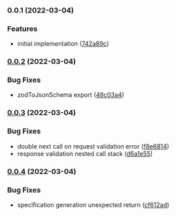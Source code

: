 ### 0.0.1 (2022-03-04)


### Features

* initial implementation ([742a89c](https://github.com/MunifTanjim/express-zod-openapi/commit/742a89ced528c842c038c67b734e8cebb4db3248))

### [0.0.2](https://github.com/MunifTanjim/express-zod-openapi/compare/0.0.1...0.0.2) (2022-03-04)


### Bug Fixes

* zodToJsonSchema export ([48c03a4](https://github.com/MunifTanjim/express-zod-openapi/commit/48c03a414cca885fb78ed2dbb9f42c5c6774cfea))

### [0.0.3](https://github.com/MunifTanjim/express-zod-openapi/compare/0.0.2...0.0.3) (2022-03-04)


### Bug Fixes

* double next call on request validation error ([f8e6814](https://github.com/MunifTanjim/express-zod-openapi/commit/f8e68142cd8f22fd23b6ff08a75dc8a93e8b9216))
* response validation nested call stack ([d6a1e55](https://github.com/MunifTanjim/express-zod-openapi/commit/d6a1e55f82251f79f0465f333043fb0ef8f75d5a))

### [0.0.4](https://github.com/MunifTanjim/express-zod-openapi/compare/0.0.3...0.0.4) (2022-03-04)


### Bug Fixes

* specification generation unexpected return ([cf612ad](https://github.com/MunifTanjim/express-zod-openapi/commit/cf612ade726dd592941ce18e472be4ae4e2f3fc6))

